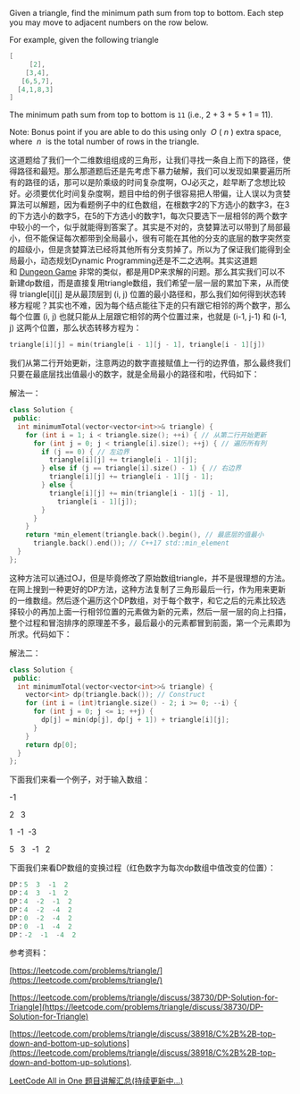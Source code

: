 Given a triangle, find the minimum path sum from top to bottom. Each step you may move to adjacent numbers on the row below.

For example, given the following triangle

```cpp
[
     [2],
    [3,4],
   [6,5,7],
  [4,1,8,3]
]
```

The minimum path sum from top to bottom is `11` (i.e., 2 + 3 + 5 + 1 = 11).

Note: Bonus point if you are able to do this using only  _O_ ( _n_ ) extra space, where  _n_  is the total number of rows in the triangle.

这道题给了我们一个二维数组组成的三角形，让我们寻找一条自上而下的路径，使得路径和最短。那么那道题后还是先考虑下暴力破解，我们可以发现如果要遍历所有的路径的话，那可以是阶乘级的时间复杂度啊，OJ必灭之，趁早断了念想比较好。必须要优化时间复杂度啊，题目中给的例子很容易把人带偏，让人误以为贪婪算法可以解题，因为看题例子中的红色数组，在根数字2的下方选小的数字3，在3的下方选小的数字5，在5的下方选小的数字1，每次只要选下一层相邻的两个数字中较小的一个，似乎就能得到答案了。其实是不对的，贪婪算法可以带到了局部最小，但不能保证每次都带到全局最小，很有可能在其他的分支的底层的数字突然变的超级小，但是贪婪算法已经将其他所有分支剪掉了。所以为了保证我们能得到全局最小，动态规划Dynamic Programming还是不二之选啊。其实这道题和 [Dungeon Game](http://www.cnblogs.com/grandyang/p/4233035.html) 非常的类似，都是用DP来求解的问题。那么其实我们可以不新建dp数组，而是直接复用triangle数组，我们希望一层一层的累加下来，从而使得 triangle\[i\]\[j\] 是从最顶层到 (i, j) 位置的最小路径和，那么我们如何得到状态转移方程呢？其实也不难，因为每个结点能往下走的只有跟它相邻的两个数字，那么每个位置 (i, j) 也就只能从上层跟它相邻的两个位置过来，也就是 (i-1, j-1) 和 (i-1, j) 这两个位置，那么状态转移方程为：

```cpp
triangle[i][j] = min(triangle[i - 1][j - 1], triangle[i - 1][j])
```

我们从第二行开始更新，注意两边的数字直接赋值上一行的边界值，那么最终我们只要在最底层找出值最小的数字，就是全局最小的路径和啦，代码如下：

解法一：

```cpp
class Solution {
 public:
  int minimumTotal(vector<vector<int>>& triangle) {
    for (int i = 1; i < triangle.size(); ++i) { // 从第二行开始更新
      for (int j = 0; j < triangle[i].size(); ++j) { // 遍历所有列
        if (j == 0) { // 左边界
          triangle[i][j] += triangle[i - 1][j];
        } else if (j == triangle[i].size() - 1) { // 右边界
          triangle[i][j] += triangle[i - 1][j - 1];
        } else {
          triangle[i][j] += min(triangle[i - 1][j - 1],
            triangle[i - 1][j]);
        }
      }
    }
    return *min_element(triangle.back().begin(), // 最底层的值最小
      triangle.back().end()); // C++17 std::min_element
  }
};
```

这种方法可以通过OJ，但是毕竟修改了原始数组triangle，并不是很理想的方法。在网上搜到一种更好的DP方法，这种方法复制了三角形最后一行，作为用来更新的一维数组。然后逐个遍历这个DP数组，对于每个数字，和它之后的元素比较选择较小的再加上面一行相邻位置的元素做为新的元素，然后一层一层的向上扫描，整个过程和冒泡排序的原理差不多，最后最小的元素都冒到前面，第一个元素即为所求。代码如下：

解法二：

```cpp
class Solution {
 public:
  int minimumTotal(vector<vector<int>>& triangle) {
    vector<int> dp(triangle.back()); // Construct
    for (int i = (int)triangle.size() - 2; i >= 0; --i) {
      for (int j = 0; j <= i; ++j) {
        dp[j] = min(dp[j], dp[j + 1]) + triangle[i][j];
      }
    }
    return dp[0];
  }
};
```

下面我们来看一个例子，对于输入数组：

-1

2   3

1  -1  -3

5   3   -1   2

下面我们来看DP数组的变换过程（红色数字为每次dp数组中值改变的位置）：

```cpp
DP：5  3  -1  2
DP：4  3  -1  2
DP：4  -2  -1  2
DP：4  -2  -4  2
DP：0  -2  -4  2
DP：0  -1  -4  2
DP：-2  -1  -4  2
```

参考资料：

[https://leetcode.com/problems/triangle/](https://leetcode.com/problems/triangle/)

[https://leetcode.com/problems/triangle/discuss/38730/DP-Solution-for-Triangle](https://leetcode.com/problems/triangle/discuss/38730/DP-Solution-for-Triangle)

[https://leetcode.com/problems/triangle/discuss/38918/C%2B%2B-top-down-and-bottom-up-solutions](https://leetcode.com/problems/triangle/discuss/38918/C%2B%2B-top-down-and-bottom-up-solutions).

[LeetCode All in One 题目讲解汇总(持续更新中...)](http://www.cnblogs.com/grandyang/p/4606334.html)
